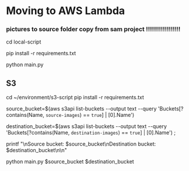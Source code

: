# Moving to AWS Lambda

### pictures to source folder copy from sam project !!!!!!!!!!!!!!!!!

cd local-script

pip install -r requirements.txt


python main.py


## S3

cd ~/environment/s3-script
pip install -r requirements.txt




source_bucket=$(aws s3api list-buckets --output text --query 'Buckets[?contains(Name, `source-images`) == `true`] | [0].Name')

destination_bucket=$(aws s3api list-buckets --output text --query 'Buckets[?contains(Name, `destination-images`) == `true`] | [0].Name') ;

printf "\nSource bucket: $source_bucket\nDestination bucket: $destination_bucket\n\n"


python main.py $source_bucket $destination_bucket

